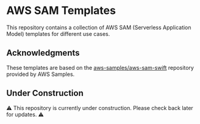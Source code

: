 # AWS SAM Templates

This repository contains a collection of AWS SAM (Serverless Application Model) templates for different use cases.

## Acknowledgments

These templates are based on the [aws-samples/aws-sam-swift](https://github.com/aws-samples/aws-sam-swift) repository provided by AWS Samples.

## Under Construction

⚠️ This repository is currently under construction. Please check back later for updates. ⚠️

